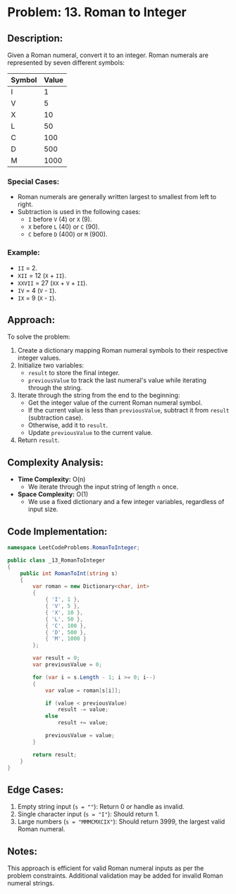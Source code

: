 # Problem: 13. Roman to Integer

## Description:

Given a Roman numeral, convert it to an integer. Roman numerals are represented by seven different symbols:

| Symbol | Value |
|--------|-------|
| I      | 1     |
| V      | 5     |
| X      | 10    |
| L      | 50    |
| C      | 100   |
| D      | 500   |
| M      | 1000  |

### Special Cases:

- Roman numerals are generally written largest to smallest from left to right.
- Subtraction is used in the following cases:
    - `I` before `V` (4) or `X` (9).
    - `X` before `L` (40) or `C` (90).
    - `C` before `D` (400) or `M` (900).

### Example:

- `II` = 2.
- `XII` = 12 (`X` + `II`).
- `XXVII` = 27 (`XX` + `V` + `II`).
- `IV` = 4 (`V` - `I`).
- `IX` = 9 (`X` - `I`).

## Approach:

To solve the problem:

1. Create a dictionary mapping Roman numeral symbols to their respective integer values.
2. Initialize two variables:
    - `result` to store the final integer.
    - `previousValue` to track the last numeral's value while iterating through the string.
3. Iterate through the string from the end to the beginning:
    - Get the integer value of the current Roman numeral symbol.
    - If the current value is less than `previousValue`, subtract it from `result` (subtraction case).
    - Otherwise, add it to `result`.
    - Update `previousValue` to the current value.
4. Return `result`.

## Complexity Analysis:

- **Time Complexity:** O(n)
    - We iterate through the input string of length `n` once.
- **Space Complexity:** O(1)
    - We use a fixed dictionary and a few integer variables, regardless of input size.

## Code Implementation:

```csharp
namespace LeetCodeProblems.RomanToInteger;

public class _13_RomanToInteger
{
    public int RomanToInt(string s)
    {
        var roman = new Dictionary<char, int>
        {
            { 'I', 1 },
            { 'V', 5 },
            { 'X', 10 },
            { 'L', 50 },
            { 'C', 100 },
            { 'D', 500 },
            { 'M', 1000 }
        };

        var result = 0;
        var previousValue = 0;

        for (var i = s.Length - 1; i >= 0; i--)
        {
            var value = roman[s[i]];

            if (value < previousValue)
                result -= value;
            else
                result += value;

            previousValue = value;
        }

        return result;
    }
}
```

## Edge Cases:

1. Empty string input (`s = ""`): Return 0 or handle as invalid.
2. Single character input (`s = "I"`): Should return 1.
3. Large numbers (`s = "MMMCMXCIX"`): Should return 3999, the largest valid Roman numeral.

## Notes:

This approach is efficient for valid Roman numeral inputs as per the problem constraints. Additional validation may be
added for invalid Roman numeral strings.


